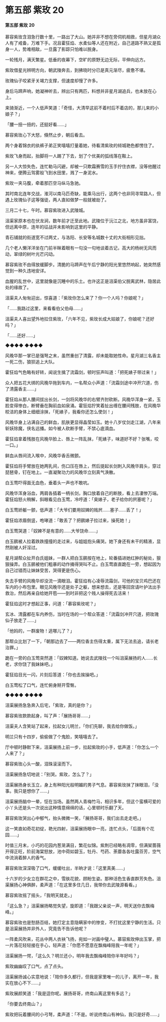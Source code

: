 # 第五部 紫玫 20

#### 第五部 紫玫 20

慕容紫玫含泪急行数十里，一路出了大山。她并非不想在旁伺机相救，但星月湖众人有了戒备，万难下手。况且霍狂焰、水柔仙等人还在附近，自己道路不熟又是孤身一人，势难相敌，一旦露了影踪只怕难以脱身。

一轮残月，满天繁星。低垂的夜幕下，空旷的原野无边无际，平伸向远方。

紫玫借星光辨明方向，朝武陵奔去，到拂晓时分已是真元渐尽，疲惫不堪。

玫瑰仙子咬紧牙关竭力支撑，但速度却慢了许多。

身后马蹄声响，她凝神听去，辨出只有两匹，料想并非星月湖追兵，也未放在心上。

来骑渐近，一个人低声笑道：「奇怪，大清早这前不着村后不着店的，那儿来的小娘子？」

「腰一扭一扭的，还挺好看……」

慕容紫玫心下大怒，倏然止步，朝后看去。

两个身着锦衣的纨裤子弟正笑嘻嘻打量着她，待看清紫玫的倾城艳色都愣住了。

紫玫飞身而起，抬脚将一人踢了下去，划了个优美的弧线落在鞍上。

另一人大惊失色，连忙勒马闪避，却被一只欺霜赛雪的玉手拧住衣襟，没等他醒过神来，便腾云驾雾般飞到水田里，溅了一身泥水。

紫玫一夹马腹，牵着那匹空马纵马急驰。

其时南北连年交战，淮河以南马匹奇缺，能乘马出行，这两个也非同寻常路人，但遇上玫瑰仙子这等强徒，两人直如做梦一般就被劫了。

三月二十七，午时。慕容紫玫进入武陵城。

沮渠家原本也在伏龙涧，数年前才迁至此地。武陵位于沅江之北，地方虽非富饶，但远离中原，连年的征战并未影响到这里的平静。

青石铺就的街道宽不过两丈，与洛阳、长安等名城数十丈的大街相形见拙。

几个老人懒洋洋坐在门前半眯着眼有一句没一句地谈着古记，高大的杨树无风而动，翠绿的树叶光芒闪动。

慕容紫玫不由得放缓脚步。清脆的马蹄声在午后宁静的阳光里悠然响起，她突然感觉到一种久违地安详。

血腥的乱世中，这里就像是沉睡中的乐土。也许这正是沮渠伯父脱离武林，隐居此处的缘故了。

沮渠夫人匆匆迎出，惊喜道：「紫玫你怎么来了？你一个人吗？你娘呢？」

「……我路过这里，来看看伯父伯母……」

沮渠夫人喜出望外地拉住紫玫，「六年不见，紫玫长成大姑娘了，你娘呢？还好吗？」

「……还好……」

◆◆◆◆ ◆◆◆◆

风晚华那一掌已是强弩之末，虽然重创了清露，却未能取她性命。星月湖三名香主一死二伤，狼狈追上大队。

霍狂焰气色略有好转，闻说生擒了流霜剑，顿时狂声叫道：「把死婊子带过来！」

众人把五花大绑的风晚华拖到车内，一名帮众小声道：「流霜剑途中冲开穴道，伤了清露香主……」

霍狂焰从那人腰间拔出长剑，一剑将风晚华的右臂齐肘砍断。风晚华浑身一紧，玉脸变得惨白，断臂垂在胸前血如泉涌。霍狂焰狞笑着扯出缠在腰间残肢，在风晚华皎洁的身体上细细涂抹，「死婊子，我看你还怎么使剑！」

风晚华身上沾满自己的鲜血，肌肤更显得晶莹如玉。她十八岁仗剑走江湖，八年来斩妖除魔，侠名远播。如今被人砍断手臂，不禁心底滴血。

霍狂焰拿着残肢在风晚华脸上、唇上一阵乱抹，「死婊子，味道好不好？张嘴，咬一口。」

鲜血从唇间流入喉中，风晚华香舌微颤。

霍狂焰将手臂放在她两乳间，伤口压在唇上，然后提起长剑刺入风晚华肩头，穿过琵琶骨，钉在地上。一直凝聚功力的风晚华立刻真气涣散。

白玉莺吓得面无血色，垂着头一声也不敢吭。

风晚华浑身浴血，两肩各插着一柄长剑，胸口放着自己的断肢，看上去凄惨万端。霍狂焰怒火稍解，斜眼看见白玉莺，冷哼道：「臭婊子，老子给你的屄塞呢？」

白玉莺娇躯一颤，低声道：「大爷们要用奴婢的贱屄……塞子……丢了！」

霍狂焰浓眉倒竖，咆哮道：「敢丢了？把鹂婊子拉过来，操死她！」

白玉莺哭道：「奴婢不是有意的……大爷饶命……」

白玉鹂被人拉着跌跌撞撞的走过来，与姐姐抱头痛哭。她下身还有未干的精液，显然刚被人奸淫过。

星月湖帮众扯开白氏姐妹，一群人把白玉鹂按在地上，轮番插进她红肿的秘处，狠狠操弄。白玉鹂被他们粗暴的动作捅得哭叫不止。白玉莺直直跪在一旁，想起因为自己过错而让妹妹受苦，哭得更是伤心。

失去手臂的风晚华却没流一滴眼泪。霍狂焰有心凌辱流霜剑，可他的宝贝鸡巴还在车内的小布包里。眼见风晚华还是处子之躯，想来想去，还是等回宫请叶护法出手救治，然后再亲自给她开苞——到时非把这个贱人操得死去活来！

霍狂焰这时才想起正事，问道：「慕容紫玫呢？」

玄冰、清露都在车内养伤，当时在场的一个帮众答道：「流霜剑冲开穴道，把玫瑰仙子放走了……」

「他妈的，一群废物！逃哪儿了？」

那帮众比划了一下，「朝那边去了——两位香主伤得太重，属下无法去追，请长老治罪。」

跪在一旁的白玉莺突然道：「奴婢知道。她说去武陵找一个叫沮渠展扬的人……长老，求你饶了我妹妹吧。」

霍狂焰目光一闪，片刻后答道：「你也去挨操吧。」

白玉莺松了口气，连忙俯身掰开雪臀。

◆◆◆◆ ◆◆◆◆

沮渠展扬急急奔入后宅，「紫玫，真的是你？」

慕容紫玫款款起身，叫了声：「展扬哥哥……」

沮渠夫人含笑站了起来，拉起女儿明兰，「你们先聊，我去给你做饭。」

明兰只有十四岁，偷偷做了个鬼脸，笑嘻嘻去了。

厅中顿时静默下来，沮渠展扬上前一步，拉起紫玫的小手，低声道：「你怎么一个人来了？」

慕容紫玫心头一酸，泪珠滚滚而下。

沮渠展扬急切地说：「别哭。紫玫，怎么了？」

沮渠展扬身长玉立，身上有种阳光般明媚的男子气息。慕容紫玫抹了抹眼泪，「没事。我只是想你了……」

沮渠展扬脑中一晕，怔在当场。虽然两人青梅竹马，相识多年，但这个蛮横可爱的小丫头还是头一次说出这种情意绵绵的话，心里顿时乐翻了天。

慕容紫玫哭出心中郁气，抬头微微一笑，「展扬哥哥，我们出去走走吧。」

这一笑直如奇花初绽，艳光四射，沮渠展扬眼中一亮，连忙点头，「后面有个花园……」

时值三月末，小巧的花园内葱茏满目，繁花似锦。紫荆已经略有凋零，但满架蔷薇开得正旺，阶前海棠怒放，池中荷如碧玉，牡丹、芍药、荼蘼各各吐露芬芳，空气中流淌着醉人的香气。

慕容紫玫深深吸了口气，缓缓吐出，半晌才说：「这里真美……」

十六岁的少女立在群花之中，雪肤花貌，顾盼生姿。那种活色生香直群芳失色。沮渠展扬心神俱醉，柔声道：「在这里多住几日，我带你去武陵源看看。」

慕容紫玫摇了摇头，「我明天就走。」

「这么急？」沮渠展扬略觉失望，旋即道：「我跟父亲说一声，明天送你去飘梅峰。」

慕容紫玫也是愁肠百结，她打定主意隐瞒家中的惨变，不打扰这里宁静的生活。只是沮渠展扬并非外人，究竟告不告诉他呢？

一阵柔风吹来，花丛中两人衣袂飞扬，宛如一对画中璧人。慕容紫玫伸出玉掌，把一片落花轻轻接在手心，轻声道：「你愿不愿意在飘梅峰陪我一年呢？」

沮渠展扬一愕，「这么久？明兰还小，明年我去飘梅峰陪你半年好吗？」

紫玫幽幽叹了口气，点了点头。

沮渠展扬诚心实意地说：「陪你多久都行，但我是家里唯一的儿子，离开一年，我实在放心不下……」

紫玫展颜笑道：「我是逗你呢。展扬哥哥，终南山离这里有多远？」

「你要去终南山？」

紫玫把玩着腰间的小弓弩，柔声道：「不是。听说终南山有神仙，我只是好奇……」

